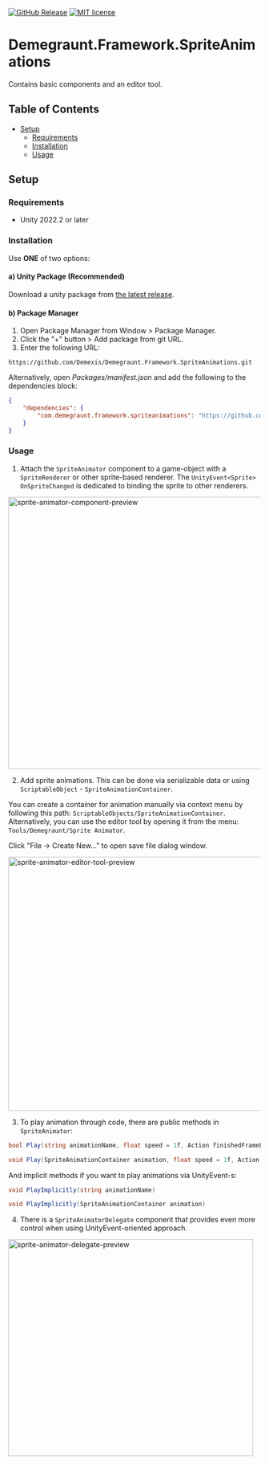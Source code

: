 ﻿[![GitHub Release](https://img.shields.io/github/v/release/Demexis/Demegraunt.Framework.SpriteAnimations.svg)](https://github.com/Demexis/Demegraunt.Framework.SpriteAnimations/releases/latest)
[![MIT license](https://img.shields.io/badge/license-MIT-blue.svg)](LICENSE)
# Demegraunt.Framework.SpriteAnimations

Contains basic components and an editor tool.

## Table of Contents
- [Setup](#setup)
  - [Requirements](#requirements)
  - [Installation](#installation)
  - [Usage](#usage)

## Setup

### Requirements

* Unity 2022.2 or later

### Installation

Use __ONE__ of two options:

#### a) Unity Package (Recommended)
Download a unity package from [the latest release](../../releases).

#### b) Package Manager
1. Open Package Manager from Window > Package Manager.
2. Click the "+" button > Add package from git URL.
3. Enter the following URL:
```
https://github.com/Demexis/Demegraunt.Framework.SpriteAnimations.git
```

Alternatively, open *Packages/manifest.json* and add the following to the dependencies block:

```json
{
    "dependencies": {
        "com.demegraunt.framework.spriteanimations": "https://github.com/Demexis/Demegraunt.Framework.SpriteAnimations.git"
    }
}
```

### Usage
1) Attach the `SpriteAnimator` component to a game-object with a `SpriteRenderer` or other sprite-based renderer. The `UnityEvent<Sprite> OnSpriteChanged` is dedicated to binding the sprite to other renderers.

<img width="650" height="542" alt="sprite-animator-component-preview" src="https://github.com/user-attachments/assets/4cea309a-3d43-4d06-a2f1-dffc044cedaa" />

2) Add sprite animations. This can be done via serializable data or using `ScriptableObject` - `SpriteAnimationContainer`. 

You can create a container for animation manually via context menu by following this path: `ScriptableObjects/SpriteAnimationContainer`. Alternatively, you can use the editor tool by opening it from the menu: `Tools/Demegraunt/Sprite Animator`.

Click "File -> Create New..." to open save file dialog window.

<img width="923" height="506" alt="sprite-animator-editor-tool-preview" src="https://github.com/user-attachments/assets/28e4f60c-6aa3-49b0-aeab-b87b06627a58" />

3) To play animation through code, there are public methods in `SpriteAnimator`: 

```cs
bool Play(string animationName, float speed = 1f, Action finishedFrameLoop = null, SpriteAnimationPlayerSettings settings = default)
```
```cs
void Play(SpriteAnimationContainer animation, float speed = 1f, Action finishedFrameLoop = null, SpriteAnimationPlayerSettings settings = default)
```

And implicit methods if you want to play animations via UnityEvent-s:
```cs
void PlayImplicitly(string animationName)
```
```cs
void PlayImplicitly(SpriteAnimationContainer animation)
```

4) There is a `SpriteAnimatorDelegate` component that provides even more control when using UnityEvent-oriented approach.

<img width="489" height="432" alt="sprite-animator-delegate-preview" src="https://github.com/user-attachments/assets/9e3f477e-0a77-4799-a813-da2b01fcda56" />
